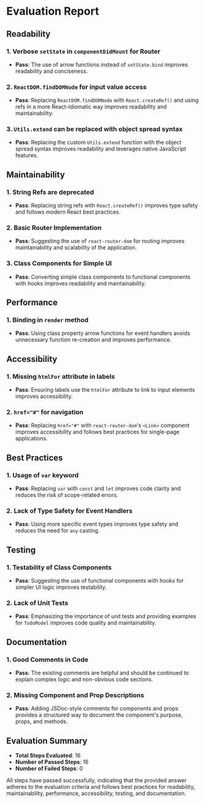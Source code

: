 # Evaluation Report

## Readability

### 1. Verbose `setState` in `componentDidMount` for Router
- **Pass**: The use of arrow functions instead of `setState.bind` improves readability and conciseness.

### 2. `ReactDOM.findDOMNode` for input value access
- **Pass**: Replacing `ReactDOM.findDOMNode` with `React.createRef()` and using refs in a more React-idiomatic way improves readability and maintainability.

### 3. `Utils.extend` can be replaced with object spread syntax
- **Pass**: Replacing the custom `Utils.extend` function with the object spread syntax improves readability and leverages native JavaScript features.

## Maintainability

### 1. String Refs are deprecated
- **Pass**: Replacing string refs with `React.createRef()` improves type safety and follows modern React best practices.

### 2. Basic Router Implementation
- **Pass**: Suggesting the use of `react-router-dom` for routing improves maintainability and scalability of the application.

### 3. Class Components for Simple UI
- **Pass**: Converting simple class components to functional components with hooks improves readability and maintainability.

## Performance

### 1. Binding in `render` method
- **Pass**: Using class property arrow functions for event handlers avoids unnecessary function re-creation and improves performance.

## Accessibility

### 1. Missing `htmlFor` attribute in labels
- **Pass**: Ensuring labels use the `htmlFor` attribute to link to input elements improves accessibility.

### 2. `href="#"` for navigation
- **Pass**: Replacing `href="#"` with `react-router-dom`'s `<Link>` component improves accessibility and follows best practices for single-page applications.

## Best Practices

### 1. Usage of `var` keyword
- **Pass**: Replacing `var` with `const` and `let` improves code clarity and reduces the risk of scope-related errors.

### 2. Lack of Type Safety for Event Handlers
- **Pass**: Using more specific event types improves type safety and reduces the need for `any` casting.

## Testing

### 1. Testability of Class Components
- **Pass**: Suggesting the use of functional components with hooks for simpler UI logic improves testability.

### 2. Lack of Unit Tests
- **Pass**: Emphasizing the importance of unit tests and providing examples for `TodoModel` improves code quality and maintainability.

## Documentation

### 1. Good Comments in Code
- **Pass**: The existing comments are helpful and should be continued to explain complex logic and non-obvious code sections.

### 2. Missing Component and Prop Descriptions
- **Pass**: Adding JSDoc-style comments for components and props provides a structured way to document the component's purpose, props, and methods.

## Evaluation Summary

- **Total Steps Evaluated**: 16
- **Number of Passed Steps**: 16
- **Number of Failed Steps**: 0

All steps have passed successfully, indicating that the provided answer adheres to the evaluation criteria and follows best practices for readability, maintainability, performance, accessibility, testing, and documentation.
